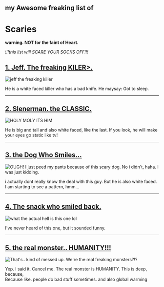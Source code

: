 ## my Awesome freaking list of
# Scaries

**warning. NOT for the faint of Heart.**  

*!!!this list will SCARE YOUR SOCKS OFF!!!*

## [1. Jeff. The freaking KILER>.](https://creepypastafiles.fandom.com/wiki/Jeff_the_Killer) 

![jeff the freaking killer](https://static.wikia.nocookie.net/creepypasta-files/images/5/56/JeffTheKiller%282%29.jpg/revision/latest?cb=20241128075405)  

He is a white faced killer who has a bad knife. He maysay: Got to sleep. 

---  

## [2. Slenerman. the CLASSIC.](https://www.ign.com/articles/2018/08/08/slender-man-explained-the-history-of-the-urban-legend)  

![HOLY MOLY ITS HIM](https://oyster.ignimgs.com/wordpress/stg.ign.com/2017/11/slender-bathouse.jpeg)

He is big and tall and also white faced, like the last. If you look, he will make your eyes go static like tv!  

---  

## [3. the Dog Who Smiles...](https://villains.fandom.com/wiki/Smile_Dog_(Creepypasta))

![OUGH! I just peed my pants because of this scary dog. No i didn't, haha. I was just kidding.](https://i.ytimg.com/vi/35cJcBdf3V0/maxresdefault.jpg)

i actually dont really know the deal with this guy. But he is also white faced. I am starting to see a pattern, hmm...

---

## [4. The snack who smiled back.](https://creepypasta.fandom.com/wiki/Fish_Food)

![what the actual hell is this one lol](https://static.wikia.nocookie.net/creepypasta/images/b/b1/Goldfish_zombie_by_danielmchavez-d4u6ob3_%281%29.jpg/revision/latest?cb=20180518090020)

I've never heard of this one, but it sounded funny.

---

## [5. the real monster.. HUMANITY!!!](https://en.wikipedia.org/wiki/Human)

![That's.. kind of messed up. We're the real freaking monsters?!?]([https://static.wikia.nocookie.net/creepypasta/images/f/ff/Mereana_Mordegard_Glesgorv/revision/latest?cb=20130603233425](https://i.kym-cdn.com/entries/icons/mobile/000/001/173/mereana-mordegard-glesgorv.jpg))

Yep. I said it. Cancel me. The real monster is HUMANITY. This is deep, because,  
Because like.   people do bad stuff sometimes. and also global warming

